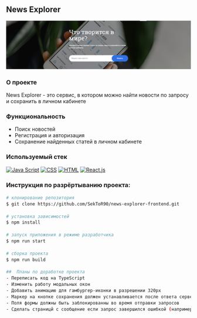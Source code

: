 ﻿## News Explorer
<img src="https://github.com/SekToR90/news-explorer-frontend/blob/edit/src/images/news-explorer-logo.png" width="1060">

### О проекте
News Explorer - это сервис, в котором можно найти новости по запросу и сохранить в личном кабинете

### Функциональность
- Поиск новостей
- Регистрация и авторизация
- Сохранение найденных статей в личном кабинете

### Используемый стек
[![Java Script](https://img.icons8.com/color/48/000000/js.png)](https://www.javascript.com/)
[![CSS](https://img.icons8.com/color/50/000000/css.png)]((https://www.w3.org/Style/CSS/specs.ru.html))
[![HTML](https://img.icons8.com/color/50/000000/html.png)](https://www.w3.org/TR/html52/introduction.html#introduction)
[![React.js](https://img.icons8.com/clouds/50/000000/react.png)](https://ru.reactjs.org/)

### Инструкция по разрёртыванию проекта:
```bash
# клонирование репозитория
$ git clone https://github.com/SekToR90/news-explorer-frontend.git

# установка зависимостей
$ npm install

# запуск приложения в режиме разработчика
$ npm run start

# сборка проекта
$ npm run build

##  Планы по доработке проекта
- Переписать код на TypeScript
- Изменить работу модальных окон
- Добавить анимацию для гамбургер-иконки в разрешении 320px
- Маркер на кнопке сохранения должен устанавливается после ответа сервера
- Поля формы должны быть заблокированны во время отправки запросов
- Сделать страницй с сообщение если запрос завершился ошибкой (например если пропал интернет)